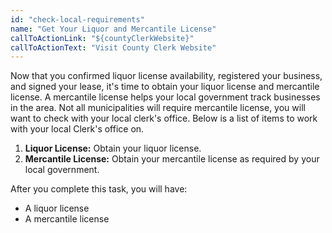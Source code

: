 ```yaml
---
id: "check-local-requirements"
name: "Get Your Liquor and Mercantile License"
callToActionLink: "${countyClerkWebsite}"
callToActionText: "Visit County Clerk Website"
---
```


Now that you confirmed liquor license availability, registered your business, and signed your lease, it's time to obtain your liquor license and mercantile license. A mercantile license helps your local government track businesses in the area. Not all municipalities will require mercantile license, you will want to check with your local clerk's office. Below is a list of items to work with your local Clerk's office on.

1. **Liquor License:** Obtain your liquor license.
2. **Mercantile License:** Obtain your mercantile license as required by your local government.

After you complete this task, you will have:
- A liquor license
- A mercantile license

